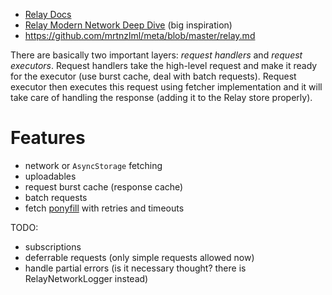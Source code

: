 - [Relay Docs](https://facebook.github.io/relay/docs/en/introduction-to-relay.html)
- [Relay Modern Network Deep Dive](https://medium.com/entria/relay-modern-network-deep-dive-ec187629dfd3) (big inspiration)
- https://github.com/mrtnzlml/meta/blob/master/relay.md

There are basically two important layers: _request handlers_ and _request executors_. Request 
handlers take the high-level request and make it ready for the executor (use burst cache, deal 
with batch requests). Request executor then executes this request using fetcher implementation 
and it will take care of handling the response (adding it to the Relay store properly).

# Features

- network or `AsyncStorage` fetching
- uploadables
- request burst cache (response cache)
- batch requests
- fetch [ponyfill](https://ponyfill.com/) with retries and timeouts

TODO:

- subscriptions
- deferrable requests (only simple requests allowed now)
- handle partial errors (is it necessary thought? there is RelayNetworkLogger instead)
